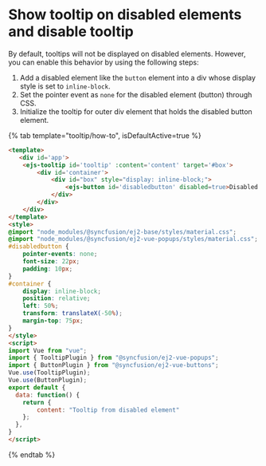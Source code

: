 # Show tooltip on disabled elements and disable tooltip

By default, tooltips will not be displayed on disabled elements. However, you can enable this behavior by using the following steps:
1. Add a disabled element like the `button` element into a div whose display style is set to `inline-block`.
2. Set the pointer event as `none` for the disabled element (button) through CSS.
3. Initialize the tooltip for outer div element that holds the disabled button element.

{% tab template="tooltip/how-to", isDefaultActive=true %}

```html
<template>
   <div id='app'>
    <ejs-tooltip id='tooltip' :content='content' target='#box'>
        <div id='container'>
            <div id="box" style="display: inline-block;">
                <ejs-button id='disabledbutton' disabled=true>Disabled button</ejs-button>
            </div>
        </div>
    </div>
</template>
<style>
@import "node_modules/@syncfusion/ej2-base/styles/material.css";
@import "node_modules/@syncfusion/ej2-vue-popups/styles/material.css";
#disabledbutton {
    pointer-events: none;
    font-size: 22px;
    padding: 10px;
}
#container {
    display: inline-block;
    position: relative;
    left: 50%;
    transform: translateX(-50%);
    margin-top: 75px;
}
</style>
<script>
import Vue from "vue";
import { TooltipPlugin } from "@syncfusion/ej2-vue-popups";
import { ButtonPlugin } from "@syncfusion/ej2-vue-buttons";
Vue.use(TooltipPlugin);
Vue.use(ButtonPlugin);
export default {
  data: function() {
    return {
        content: "Tooltip from disabled element"
    };
  },
}
</script>

```

{% endtab %}

